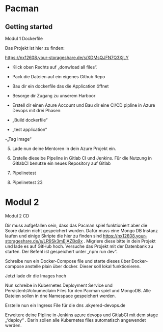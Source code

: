 # Pacman



## Getting started

Modul 1 Dockerfile 

Das Projekt ist hier zu finden: 

https://nx12608.your-storageshare.de/s/XDMsQJFN7Q3XjLY 

- Klick oben Rechts auf „donwload all files“. 

- Pack die Dateien auf ein eigenes Github Repo  

- Bau dir ein dockerfile das die Application öffnet  

- Besorge dir Zugang zu unserem Harboor  

- Erstell dir einen Azure Account und Bau dir eine CI/CD pipline in Azure Devops mit drei Phasen 

- „Build dockerfile“ 

- „test application“ 

-„Tag Image“ 

 

5. Lade nun deine Mentoren in dein Azure Projekt ein. 

4.  Erstelle dieselbe Pipeline in Gitlab CI und Jenkins. Für die Nutzung in GitlabCI benutze ein neues Repository auf Gitlab 
6. Pipelinetest
7. Pipelinetest 23

# Modul 2 
Modul 2 CD  

Dir muss aufgefallen sein, dass das Pacman spiel funktioniert aber die Score datein nicht gespeichert wurden. Dafür muss eine Mongo DB Instanz laufen und einige Skripte die hier zu finden sind https://nx12608.your-storageshare.de/s/LR9Sk3mEjAZBq9x . Migriere diese bitte in dein Projekt und lade es auf GitHub hoch. Versuche das Projekt mit der Datenbank zu starten. Der Befehl ist gespeichert unter „npm run dev“. 

Schreibe nun ein Docker-Compose file und starte dieses über Docker-compose anstelle plain über docker. Dieser soll lokal funktionieren. 

Jetzt lade dir die Images hoch  

Nun schreibe in Kubernetes  Deployment  Service und PersistentsVoloumeclaim Files für den Pacman spiel und MongoDB. Alle Dateien sollen in dne Namespace <deinname> gespeichert werden. 

Erstelle nun ein Ingress File für die dns <deinname>.skyered-devops.de 

Erweitere deine Pipline in Jenkins azure devops und GitlabCI mit dem stage „“deploy“ . Darin sollen alle Kubernetes files automatisch angewendet werden. 